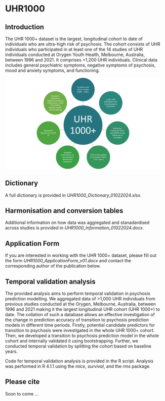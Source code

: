 # UHR1000

## Introduction
The UHR 1000+ dataset is the largest, longitudinal cohort to date of individuals who are ultra-high risk of psychosis. The cohort consists of UHR individuals who participated in at least one of the 14 studies of UHR individuals conducted at Orygen Youth Health, Melbourne, Australia, between 1996 and 2021. It comprises >1,200 UHR individuals. Clinical data includes general psychiatric symptoms, negative symptoms of psychosis, mood and anxiety symptoms, and functioning. 

![GUI design](figures/UHR1000_overview.png)

## Dictionary
A full dictionary is provided in *UHR1000_Dictionary_01022024.xlsx*.

## Harmonisation and conversion tables
Additional information on how data was aggregated and stanadardised across studies is provided in *UHR1000_Information_01022024.docx*.

## Application Form
If you are interested in working with the UHR 1000+ dataset, please fill out the form *UHR1000_ApplicationForm_v01.docx* and contact the corresponding author of the publication below.

## Temporal validation analysis

The provided analysis aims to perform temporal validation in psychosis prediction modelling. We aggregated data of >1,000 UHR individuals from previous studies conducted at the Orygen, Melbourne, Australia, between 1996 and 2021 making it the largest longitudinal UHR cohort (UHR 1000+) to date. The collation of such a database allows an effective investigation of the change in prediction accuracy of transition to psychosis prediction models in different time periods. Firstly, potential candidate predictors for transition to psychosis were investigated in the whole UHR 1000+ cohort. Then, we developed a transition to psychosis prediction model in the whole cohort and internally validated it using bootstrapping. Further, we conducted temporal validation by splitting the cohort based on baseline years.

Code for temporal validation analysis is provided in the R script. Analysis was performed in R 4.1.1 using the *mice*, *survival*, and the *rms* package.

## Please cite

Soon to come ...
